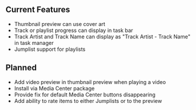 Current Features
----------------
  * Thumbnail preview can use cover art
  * Track or playlist progress can display in task bar
  * Track Artist and Track Name can display as "Track Artist - Track Name" in task manager
  * Jumplist support for playlists

Planned
-------
  * Add video preview in thumbnail preview when playing a video
  * Install via Media Center package
  * Provide fix for default Media Center buttons disappearing
  * Add ability to rate items to either Jumplists or to the preview
